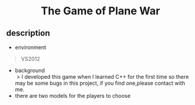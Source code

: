 <h1 align = center>The Game of Plane War</h1>

## description  

  * environment
  > VS2012  
  * background  
  > I developed this game when I learned C++ for the first time so there may be some bugs in this project, if you find one,please contact with me.  
  * there are two models for the players to choose
